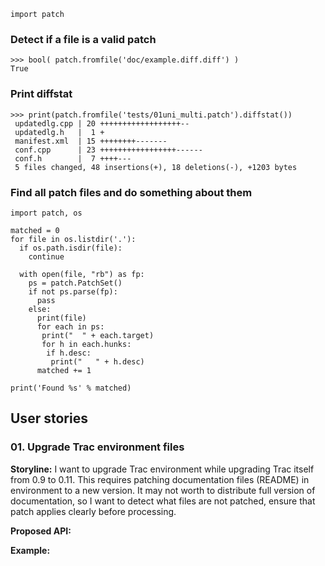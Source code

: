 
```
import patch
```

### Detect if a file is a valid patch ###
```
>>> bool( patch.fromfile('doc/example.diff.diff') )
True
```

### Print diffstat ###
```
>>> print(patch.fromfile('tests/01uni_multi.patch').diffstat())
 updatedlg.cpp | 20 ++++++++++++++++++--
 updatedlg.h   |  1 +
 manifest.xml  | 15 ++++++++-------
 conf.cpp      | 23 +++++++++++++++++------
 conf.h        |  7 ++++---
 5 files changed, 48 insertions(+), 18 deletions(-), +1203 bytes
```

### Find all patch files and do something about them ###
```
import patch, os

matched = 0
for file in os.listdir('.'):
  if os.path.isdir(file):
    continue

  with open(file, "rb") as fp:
    ps = patch.PatchSet()
    if not ps.parse(fp):
      pass
    else:
      print(file)
      for each in ps:
       print("  " + each.target)
       for h in each.hunks:
        if h.desc:
         print("   " + h.desc)
      matched += 1

print('Found %s' % matched)
```

## User stories ##
### 01. Upgrade Trac environment files ###

**Storyline:** I want to upgrade Trac environment while upgrading Trac itself from 0.9 to 0.11. This requires patching documentation files (README) in environment to a new version. It may not worth to distribute full version of documentation, so I want to detect what files are not patched, ensure that patch applies clearly before processing.

**Proposed API:**

**Example:**